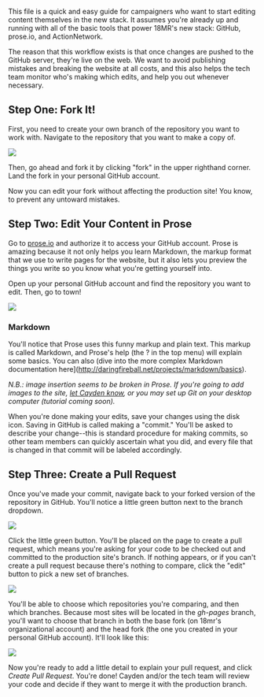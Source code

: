 This file is a quick and easy guide for campaigners who want to start editing content themselves in the new stack. It assumes you're already up and running with all of the basic tools that power 18MR's new stack: GitHub, prose.io, and ActionNetwork.

The reason that this workflow exists is that once changes are pushed to the GitHub server, they're live on the web. We want to avoid publishing mistakes and breaking the website at all costs, and this also helps the tech team monitor who's making which edits, and help you out whenever necessary.

## Step One: Fork It!

First, you need to create your own branch of the repository you want to work with. Navigate to the repository that you want to make a copy of.

<img src="https://cloud.githubusercontent.com/assets/2704279/4381217/b986275c-4372-11e4-8e0d-d5fda92fd6c0.PNG">

Then, go ahead and fork it by clicking "fork" in the upper righthand corner. Land the fork in your personal GitHub account.

Now you can edit your fork without affecting the production site! You know, to prevent any untoward mistakes.

## Step Two: Edit Your Content in Prose

Go to [prose.io](http://prose.io) and authorize it to access your GitHub account. Prose is amazing because it not only helps you learn Markdown, the markup format that we use to write pages for the website, but it also lets you preview the things you write so you know what you're getting yourself into.

Open up your personal GitHub account and find the repository you want to edit. Then, go to town!

<img src="https://cloud.githubusercontent.com/assets/2704279/4381492/02c19c0e-4377-11e4-9325-2f049a24864b.PNG">

### Markdown

You'll notice that Prose uses this funny markup and plain text. This markup is called Markdown, and Prose's help (the ? in the top menu) will explain some basics. You can also (dive into the more complex Markdown documentation here](http://daringfireball.net/projects/markdown/basics).

_N.B.: image insertion seems to be broken in Prose. If you're going to add images to the site, [let Cayden know](mailto:cayden@18millionrising.org), or you may set up Git on your desktop computer (tutorial coming soon)._

When you're done making your edits, save your changes using the disk icon. Saving in GitHub is called making a "commit." You'll be asked to describe your change--this is standard procedure for making commits, so other team members can quickly ascertain what you did, and every file that is changed in that commit will be labeled accordingly.

## Step Three: Create a Pull Request

Once you've made your commit, navigate back to your forked version of the repository in GitHub. You'll notice a little green button next to the branch dropdown.

<img src="https://cloud.githubusercontent.com/assets/2704279/4381570/3059548a-4378-11e4-905e-902b44173fa4.PNG">

Click the little green button. You'll be placed on the page to create a pull request, which means you're asking for your code to be checked out and committed to the production site's branch. If nothing appears, or if you can't create a pull request because there's nothing to compare, click the "edit" button to pick a new set of branches.

<img src="https://cloud.githubusercontent.com/assets/2704279/4381573/338300de-4378-11e4-843f-89226d6af046.PNG">

You'll be able to choose which repositories you're comparing, and then which branches. Because most sites will be located in the _gh-pages_ branch, you'll want to choose that branch in both the base fork (on 18mr's organizational account) and the head fork (the one you created in your personal GitHub account). It'll look like this: 

<img src="https://cloud.githubusercontent.com/assets/2704279/4381750/f14fbd6c-437a-11e4-993e-fbfd6670e481.PNG">

Now you're ready to add a little detail to explain your pull request, and click _Create Pull Request_. You're done! Cayden and/or the tech team will review your code and decide if they want to merge it with the production branch.